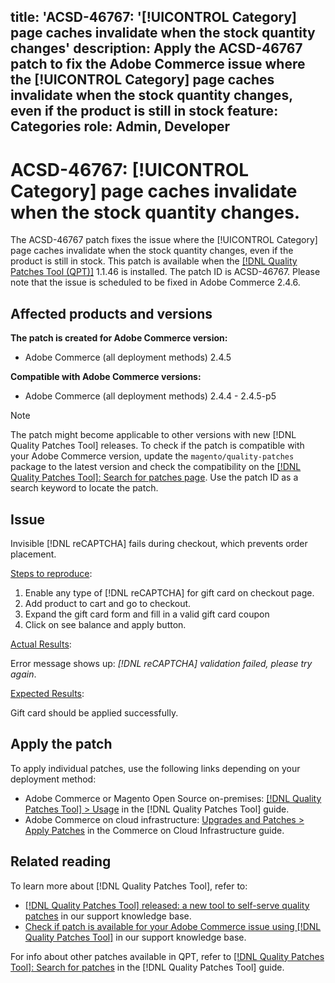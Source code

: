 title: 'ACSD-46767: '[!UICONTROL Category] page caches invalidate when the stock quantity changes'
description: Apply the ACSD-46767 patch to fix the Adobe Commerce issue where the [!UICONTROL Category] page caches invalidate when the stock quantity changes, even if the product is still in stock
feature: Categories
role: Admin, Developer
---
# ACSD-46767: [!UICONTROL Category] page caches invalidate when the stock quantity changes.

The ACSD-46767 patch fixes the issue where the [!UICONTROL Category] page caches invalidate when the stock quantity changes, even if the product is still in stock. This patch is available when the [[!DNL Quality Patches Tool (QPT)]](/help/announcements/adobe-commerce-announcements/magento-quality-patches-released-new-tool-to-self-serve-quality-patches.md) 1.1.46 is installed. The patch ID is ACSD-46767. Please note that the issue is scheduled to be fixed in Adobe Commerce 2.4.6.

## Affected products and versions

**The patch is created for Adobe Commerce version:**

* Adobe Commerce (all deployment methods) 2.4.5

**Compatible with Adobe Commerce versions:**

* Adobe Commerce (all deployment methods) 2.4.4 - 2.4.5-p5

>[!NOTE]
>
>The patch might become applicable to other versions with new [!DNL Quality Patches Tool] releases. To check if the patch is compatible with your Adobe Commerce version, update the `magento/quality-patches` package to the latest version and check the compatibility on the [[!DNL Quality Patches Tool]: Search for patches page](https://experienceleague.adobe.com/tools/commerce-quality-patches/index.html). Use the patch ID as a search keyword to locate the patch.

## Issue

Invisible [!DNL reCAPTCHA] fails during checkout, which prevents order placement. 

<u>Steps to reproduce</u>:

1. Enable any type of [!DNL reCAPTCHA] for gift card on checkout page.
1. Add product to cart and go to checkout.
1. Expand the gift card form and fill in a valid gift card coupon
1. Click on see balance and apply button.

<u>Actual Results</u>:

Error message shows up: *[!DNL reCAPTCHA] validation failed, please try again*.

<u>Expected Results</u>:

Gift card should be applied successfully.

## Apply the patch

To apply individual patches, use the following links depending on your deployment method:

* Adobe Commerce or Magento Open Source on-premises: [[!DNL Quality Patches Tool] > Usage](https://experienceleague.adobe.com/docs/commerce-operations/tools/quality-patches-tool/usage.html) in the [!DNL Quality Patches Tool] guide.
* Adobe Commerce on cloud infrastructure: [Upgrades and Patches > Apply Patches](https://experienceleague.adobe.com/docs/commerce-cloud-service/user-guide/develop/upgrade/apply-patches.html) in the Commerce on Cloud Infrastructure guide.

## Related reading

To learn more about [!DNL Quality Patches Tool], refer to:

* [[!DNL Quality Patches Tool] released: a new tool to self-serve quality patches](/help/announcements/adobe-commerce-announcements/magento-quality-patches-released-new-tool-to-self-serve-quality-patches.md) in our support knowledge base.
* [Check if patch is available for your Adobe Commerce issue using [!DNL Quality Patches Tool]](/help/support-tools/patches-available-in-qpt-tool/check-patch-for-magento-issue-with-magento-quality-patches.md) in our support knowledge base.

For info about other patches available in QPT, refer to [[!DNL Quality Patches Tool]: Search for patches](https://experienceleague.adobe.com/tools/commerce-quality-patches/index.html) in the [!DNL Quality Patches Tool] guide.
